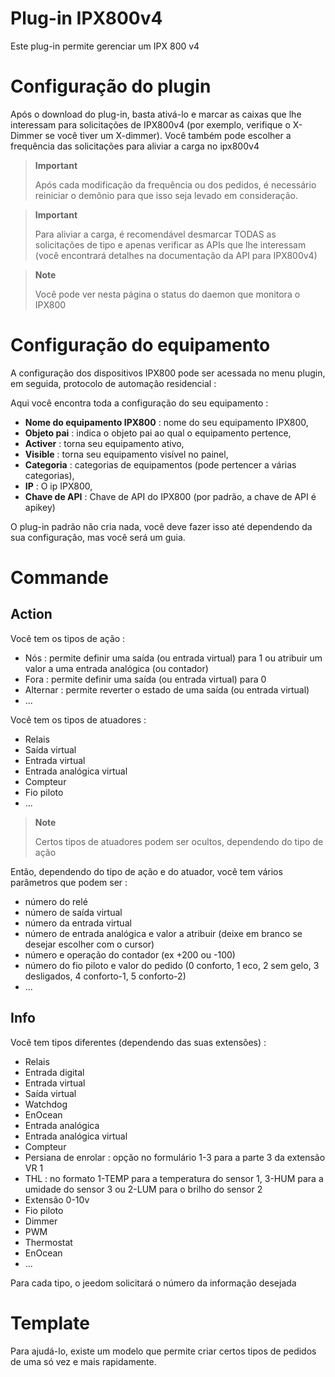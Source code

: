 # Plug-in IPX800v4

Este plug-in permite gerenciar um IPX 800 v4

# Configuração do plugin

Após o download do plug-in, basta ativá-lo e marcar as caixas que lhe interessam para solicitações de IPX800v4 (por exemplo, verifique o X-Dimmer se você tiver um X-dimmer). Você também pode escolher a frequência das solicitações para aliviar a carga no ipx800v4

> **Important**
>
> Após cada modificação da frequência ou dos pedidos, é necessário reiniciar o demônio para que isso seja levado em consideração.

> **Important**
>
> Para aliviar a carga, é recomendável desmarcar TODAS as solicitações de tipo e apenas verificar as APIs que lhe interessam (você encontrará detalhes na documentação da API para IPX800v4)

> **Note**
>
> Você pode ver nesta página o status do daemon que monitora o IPX800

# Configuração do equipamento

A configuração dos dispositivos IPX800 pode ser acessada no menu
plugin, em seguida, protocolo de automação residencial :

Aqui você encontra toda a configuração do seu equipamento :

-   **Nome do equipamento IPX800** : nome do seu equipamento IPX800,
-   **Objeto pai** : indica o objeto pai ao qual o equipamento pertence,
-   **Activer** : torna seu equipamento ativo,
-   **Visible** : torna seu equipamento visível no painel,
-   **Categoria** : categorias de equipamentos (pode pertencer a várias categorias),
-   **IP** : O ip IPX800,
-   **Chave de API** : Chave de API do IPX800 (por padrão, a chave de API é apikey)

O plug-in padrão não cria nada, você deve fazer isso até
dependendo da sua configuração, mas você será um guia.

# Commande

## Action

Você tem os tipos de ação :

- Nós : permite definir uma saída (ou entrada virtual) para 1 ou atribuir um valor a uma entrada analógica (ou contador)
- Fora : permite definir uma saída (ou entrada virtual) para 0
- Alternar : permite reverter o estado de uma saída (ou entrada virtual)
- ...

Você tem os tipos de atuadores :

- Relais
- Saída virtual
- Entrada virtual
- Entrada analógica virtual
- Compteur
- Fio piloto
- ...

> **Note**
>
> Certos tipos de atuadores podem ser ocultos, dependendo do tipo de ação

Então, dependendo do tipo de ação e do atuador, você tem vários parâmetros que podem ser :

- número do relé
- número de saída virtual
- número da entrada virtual
- número de entrada analógica e valor a atribuir (deixe em branco se desejar escolher com o cursor)
- número e operação do contador (ex +200 ou -100)
- número do fio piloto e valor do pedido (0 conforto, 1 eco, 2 sem gelo, 3 desligados, 4 conforto-1, 5 conforto-2)
- ...

## Info

Você tem tipos diferentes (dependendo das suas extensões) :

- Relais
- Entrada digital
- Entrada virtual
- Saída virtual
- Watchdog
- EnOcean
- Entrada analógica
- Entrada analógica virtual
- Compteur
- Persiana de enrolar : opção no formulário 1-3 para a parte 3 da extensão VR 1
- THL : no formato 1-TEMP para a temperatura do sensor 1, 3-HUM para a umidade do sensor 3 ou 2-LUM para o brilho do sensor 2
- Extensão 0-10v
- Fio piloto
- Dimmer
- PWM
- Thermostat
- EnOcean
- ...

Para cada tipo, o jeedom solicitará o número da informação desejada

# Template

Para ajudá-lo, existe um modelo que permite criar certos tipos de pedidos de uma só vez e mais rapidamente.
